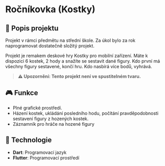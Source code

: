 # Ročníkovka (Kostky)

## 📜 Popis projektu

Projekt v rámci předmětu na střední škole. Za úkol bylo za rok naprogramovat dostatečně složitý projekt.

Projekt je remakem deskové hry Kostky pro mobilní zařízení. Máte k dispozici 6 kostek, 2 hody a snažíte se sestavit dané figury. Kdo první má všechny figury sestavené, končí hru. Kdo nasbírá více bodů, vyhrává.

> **⚠️ Upozornění: Tento projekt není ve spustitelném tvaru.**

## 🎮 Funkce

- Plné grafické prostředí.
- Házení kostek, ukládání posledního hodu, počítání pravděpodobnosti sestavení figury z hozených kostek.
- Záznamník pro hráče na hozené figury

## 🚀 Technologie

- **Dart**: Programovací jazyk
- **Flutter**: Programovací prostředí


